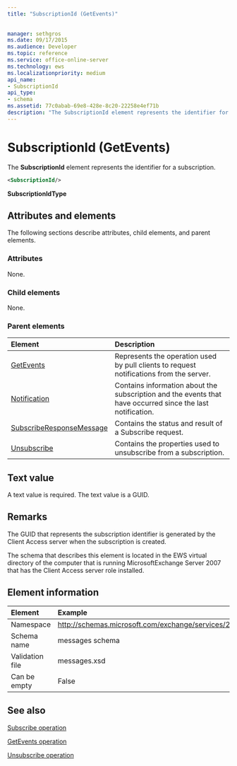 ```yaml
---
title: "SubscriptionId (GetEvents)"
 
 
manager: sethgros
ms.date: 09/17/2015
ms.audience: Developer
ms.topic: reference
ms.service: office-online-server
ms.technology: ews
ms.localizationpriority: medium
api_name:
- SubscriptionId
api_type:
- schema
ms.assetid: 77c0abab-69e8-428e-8c20-22258e4ef71b
description: "The SubscriptionId element represents the identifier for a subscription."
---
```


# SubscriptionId (GetEvents)

The **SubscriptionId** element represents the identifier for a subscription. 
  
```xml
<SubscriptionId/>
```

 **SubscriptionIdType**
## Attributes and elements

The following sections describe attributes, child elements, and parent elements.
  
### Attributes

None.
  
### Child elements

None.
  
### Parent elements

|**Element**|**Description**|
|:-----|:-----|
|[GetEvents](getevents.md) <br/> |Represents the operation used by pull clients to request notifications from the server.  <br/> |
|[Notification](notification-ex15websvcsotherref.md) <br/> |Contains information about the subscription and the events that have occurred since the last notification.  <br/> |
|[SubscribeResponseMessage](subscriberesponsemessage.md) <br/> |Contains the status and result of a Subscribe request.  <br/> |
|[Unsubscribe](unsubscribe.md) <br/> |Contains the properties used to unsubscribe from a subscription.  <br/> |
   
## Text value

A text value is required. The text value is a GUID.
  
## Remarks

The GUID that represents the subscription identifier is generated by the Client Access server when the subscription is created.
  
The schema that describes this element is located in the EWS virtual directory of the computer that is running MicrosoftExchange Server 2007 that has the Client Access server role installed.
  
## Element information

| Element | Example |
|:-----|:-----|
|Namespace  <br/> |http://schemas.microsoft.com/exchange/services/2006/messages  <br/> |
|Schema name  <br/> |messages schema  <br/> |
|Validation file  <br/> |messages.xsd  <br/> |
|Can be empty  <br/> |False  <br/> |
   
## See also



[Subscribe operation](subscribe-operation.md)
  
[GetEvents operation](getevents-operation.md)
  
[Unsubscribe operation](unsubscribe-operation.md)

